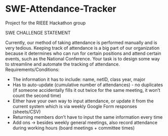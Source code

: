 # SWE-Attendance-Tracker
Project for the RIEEE Hackathon group

SWE CHALLENGE STATEMENT

Currently, our method of taking attendance is performed manually and is very tedious. Keeping
track of attendance is a big part of our organization because it determines who can run for
certain positions and attend certain events, such as the National Conference. Your task is to
design some way to streamline and automate the tracking of attendance.
Requirements/Conditions:
- The information it has to include: name, netID, class year, major
- Has to auto-update (cumulative number of attendances) - no duplicates (if someone
accidentally fills it out twice for the same meeting, it won’t count the second time)
- Either have your own way to input attendance, or update it from the current system
which is via weekly Google Form responses (sheets/CSV)
- Returning members don’t have to input the same information every time
- Add ons → besides weekly general meetings, also record attendance during working
hours (board meetings + committee times)

